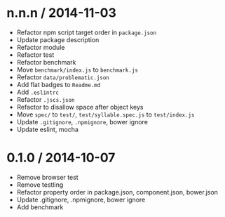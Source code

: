 
n.n.n / 2014-11-03
==================

 * Refactor npm script target order in `package.json`
 * Update package description
 * Refactor module
 * Refactor test
 * Refactor benchmark
 * Move `benchmark/index.js` to `benchmark.js`
 * Refactor `data/problematic.json`
 * Add flat badges to `Readme.md`
 * Add `.eslintrc`
 * Refactor `.jscs.json`
 * Refactor to disallow space after object keys
 * Move `spec/` to `test/`, `test/syllable.spec.js` to `test/index.js`
 * Update `.gitignore`, `.npmignore`, bower ignore
 * Update eslint, mocha

0.1.0 / 2014-10-07
==================

 * Remove browser test
 * Remove testling
 * Refactor property order in package.json, component.json, bower.json
 * Update .gitignore, .npmignore, bower ignore
 * Add benchmark
